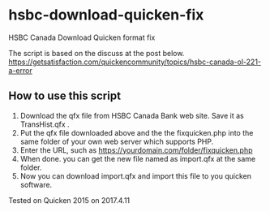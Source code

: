 # hsbc-download-quicken-fix
HSBC Canada Download Quicken format fix

The script is based on the discuss at the post below.
https://getsatisfaction.com/quickencommunity/topics/hsbc-canada-ol-221-a-error

## How to use this script
1. Download the qfx file from HSBC Canada Bank web site. Save it as TransHist.qfx . 
2. Put the qfx file downloaded above and the the fixquicken.php into the same folder of your own web server which supports PHP.
3. Enter the URL, such as https://yourdomain.com/folder/fixquicken.php
4. When done. you can get the new file named as import.qfx at the same folder.
5. Now you can download import.qfx and import this file to you quicken software.

Tested on Quicken 2015 on 2017.4.11

